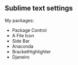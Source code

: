 ## Sublime text settings
My packages:
* Package Control
* A File Icon
* Side Bar
* Anaconda
* BracketHighlighter
* Djaneiro

